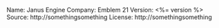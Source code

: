 Name: Janus Engine
Company: Emblem 21
Version: <%= version %>
Source: http://somethingsomething
License: http://somethingsomething